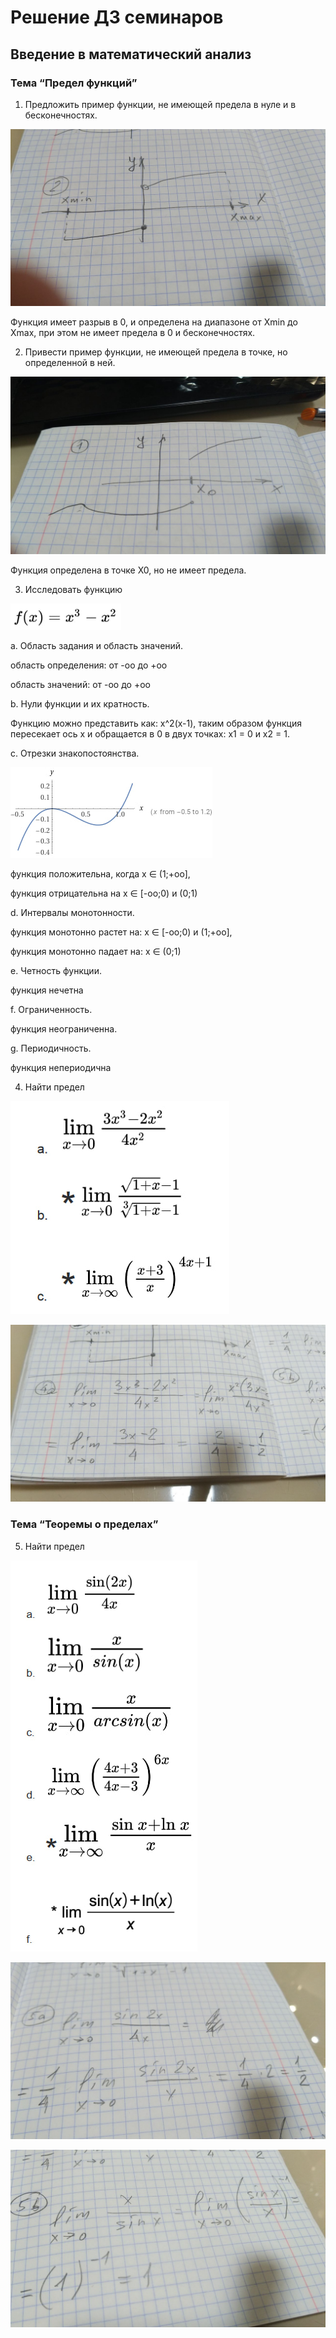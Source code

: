 ﻿# Решение ДЗ семинаров

## Введение в математический анализ


### Тема “Предел функций”

1. Предложить пример функции, не имеющей предела в нуле и в бесконечностях.

![Решение 1](./22.jpg)

Функция имеет разрыв в 0, и определена на диапазоне от Xmin до Xmax, при этом не имеет предела в 0 и бесконечностях.

2. Привести пример функции, не имеющей предела в точке, но определенной в ней.

![Решение 2](./11.jpg)

Функция определена в точке Х0, но не имеет предела.

3. Исследовать функцию

![Задание 3](./3.jpg)

a. Область задания и область значений.

область определения: от -оо до +оо

область значений: от -оо до +оо

b. Нули функции и их кратность.

Функцию можно представить как: x^2(x-1), таким образом функция пересекает ось х и обращается в 0 в двух точках: х1 = 0 и х2 = 1.

c. Отрезки знакопостоянства.

![Решение 3c](./3c.jpg)

функция положительна, когда х ∈ (1;+оо],

функция отрицательна на х ∈ [-оо;0) и (0;1) 

d. Интервалы монотонности.

функция монотонно растет на: х ∈ [-оо;0) и (1;+оо],

функция монотонно падает на: х ∈ (0;1)

e. Четность функции.

функция нечетна

f. Ограниченность.

функция неограниченна.

g. Периодичность.

функция непериодична


4. Найти предел

![Задание 4](./4.jpg)

![Решение 4a](./4a.jpg)


### Тема “Теоремы о пределах”

5. Найти предел

![Задание 5](./5.jpg)

![Решение 5a](./5a.jpg)

![Решение 5b](./5b.jpg)




